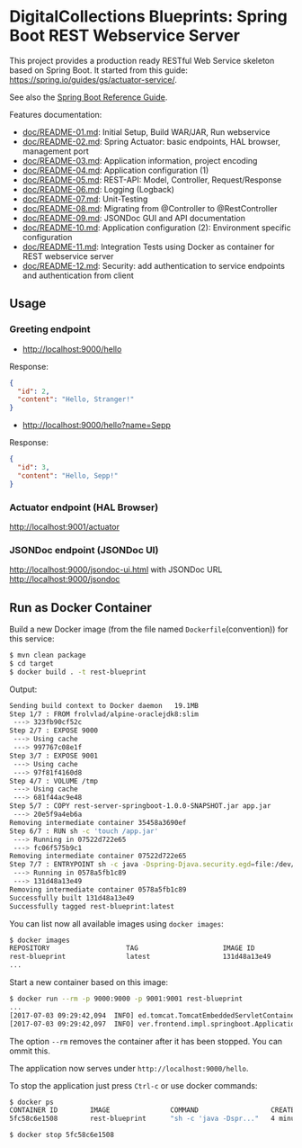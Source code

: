 # DigitalCollections Blueprints: Spring Boot REST Webservice Server

This project provides a production ready RESTful Web Service skeleton based on Spring Boot.
It started from this guide: <https://spring.io/guides/gs/actuator-service/>.

See also the [Spring Boot Reference Guide](http://docs.spring.io/spring-boot/docs/current/reference/html/index.html).

Features documentation:

- [doc/README-01.md](doc/README-01.md): Initial Setup, Build WAR/JAR, Run webservice
- [doc/README-02.md](doc/README-02.md): Spring Actuator: basic endpoints, HAL browser, management port
- [doc/README-03.md](doc/README-03.md): Application information, project encoding
- [doc/README-04.md](doc/README-04.md): Application configuration (1)
- [doc/README-05.md](doc/README-05.md): REST-API: Model, Controller, Request/Response
- [doc/README-06.md](doc/README-06.md): Logging (Logback)
- [doc/README-07.md](doc/README-07.md): Unit-Testing
- [doc/README-08.md](doc/README-08.md): Migrating from @Controller to @RestController
- [doc/README-09.md](doc/README-09.md): JSONDoc GUI and API documentation
- [doc/README-10.md](doc/README-10.md): Application configuration (2): Environment specific configuration
- [doc/README-11.md](doc/README-11.md): Integration Tests using Docker as container for REST webservice server
- [doc/README-12.md](doc/README-12.md): Security: add authentication to service endpoints and authentication from client

## Usage

### Greeting endpoint

- <http://localhost:9000/hello>

Response:

```json
{
  "id": 2,
  "content": "Hello, Stranger!"
}
```

- <http://localhost:9000/hello?name=Sepp>

Response:

```json
{
  "id": 3,
  "content": "Hello, Sepp!"
}
```

### Actuator endpoint (HAL Browser)

<http://localhost:9001/actuator>

### JSONDoc endpoint (JSONDoc UI)

<http://localhost:9000/jsondoc-ui.html> with JSONDoc URL <http://localhost:9000/jsondoc>

## Run as Docker Container

Build a new Docker image (from the file named `Dockerfile`(convention)) for this service:
  
```bash
$ mvn clean package
$ cd target
$ docker build . -t rest-blueprint
```

Output:

```bash
Sending build context to Docker daemon   19.1MB
Step 1/7 : FROM frolvlad/alpine-oraclejdk8:slim
 ---> 323fb90cf52c
Step 2/7 : EXPOSE 9000
 ---> Using cache
 ---> 997767c08e1f
Step 3/7 : EXPOSE 9001
 ---> Using cache
 ---> 97f81f4160d8
Step 4/7 : VOLUME /tmp
 ---> Using cache
 ---> 681f44ac9e48
Step 5/7 : COPY rest-server-springboot-1.0.0-SNAPSHOT.jar app.jar
 ---> 20e5f9a4eb6a
Removing intermediate container 35458a3690ef
Step 6/7 : RUN sh -c 'touch /app.jar'
 ---> Running in 07522d722e65
 ---> fc06f575b9c1
Removing intermediate container 07522d722e65
Step 7/7 : ENTRYPOINT sh -c java -Dspring-Djava.security.egd=file:/dev/./urandom -jar /app.jar --server.address=0.0.0.0
 ---> Running in 0578a5fb1c89
 ---> 131d48a13e49
Removing intermediate container 0578a5fb1c89
Successfully built 131d48a13e49
Successfully tagged rest-blueprint:latest
```

You can list now all available images using `docker images`:

```bash
$ docker images                                                                                                                                                                                                                
REPOSITORY                   TAG                     IMAGE ID            CREATED             SIZE
rest-blueprint               latest                  131d48a13e49        36 seconds ago      204MB
...
```

Start a new container based on this image:

```bash
$ docker run --rm -p 9000:9000 -p 9001:9001 rest-blueprint
...
[2017-07-03 09:29:42,094  INFO] ed.tomcat.TomcatEmbeddedServletContainer: 198 [main    ] - Tomcat started on port(s): 9000 (http)
[2017-07-03 09:29:42,097  INFO] ver.frontend.impl.springboot.Application:  57 [main    ] - Started Application in 3.897 seconds (JVM running for 4.503)
```

The option `--rm` removes the container after it has been stopped. You can ommit this.

The application now serves under `http://localhost:9000/hello`.

To stop the application just press `Ctrl-c` or use docker commands:

```bash
$ docker ps                                                                                                                                                                                                                                  
CONTAINER ID        IMAGE               COMMAND                  CREATED             STATUS              PORTS                              NAMES
5fc58c6e1508        rest-blueprint      "sh -c 'java -Dspr..."   4 minutes ago       Up 4 minutes        0.0.0.0:9000-9001->9000-9001/tcp   affectionate_johnson

$ docker stop 5fc58c6e1508
```

